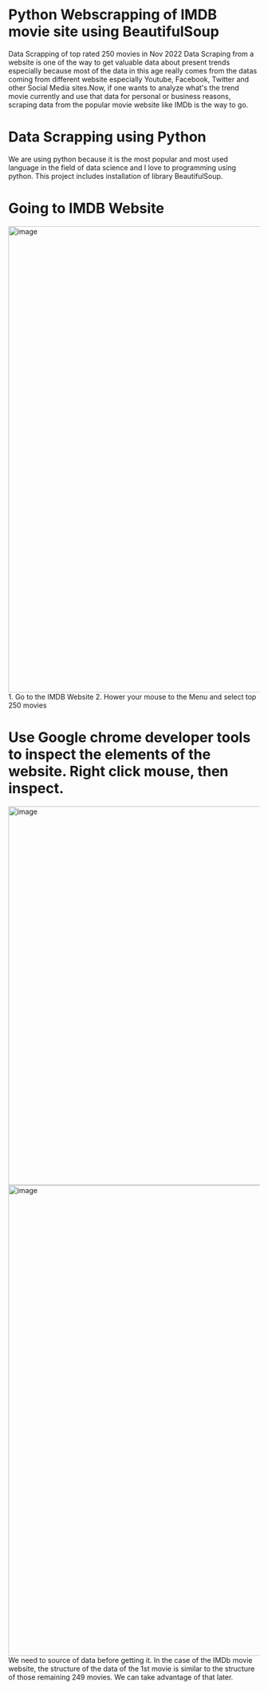 # Python Webscrapping of IMDB movie site using BeautifulSoup
Data Scrapping of top rated 250 movies in Nov 2022
Data Scraping from a website is one of the way to get valuable data about present trends especially because most of the data in this age really comes from the datas coming from different website especially Youtube, Facebook, Twitter and other Social Media sites.Now, if one wants to analyze what's the trend movie currently and use that data for personal or business reasons, scraping data from the popular movie website like IMDb is the way to go.


# Data Scrapping using Python

We are using python because it is the most popular and most used language in the field of data science and I love to programming using python.
This project includes installation of library BeautifulSoup.

# Going to IMDB Website
<img width="934" alt="image" src="https://user-images.githubusercontent.com/88835555/201539942-36cf2386-c066-462b-8230-9d6590ca8d44.png">
1. Go to the IMDB Website
2. Hower your mouse to the Menu and select top 250 movies

# Use Google chrome developer tools to inspect the elements of the website. Right click mouse, then inspect.
<img width="759" alt="image" src="https://user-images.githubusercontent.com/88835555/201540157-ee31dc7a-b8b6-4224-9977-23b917f38bde.png">

<img width="943" alt="image" src="https://user-images.githubusercontent.com/88835555/201540131-1e423bb0-5d38-470d-8a4c-d8b80ab54c0f.png">
We need to source of data before getting it.
In the case of the IMDb movie website, the structure of the data of the 1st movie is similar to the structure of those remaining 249 movies. We can take advantage of that later. 
